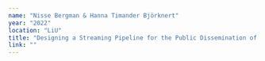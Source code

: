 ```yaml
---
name: "Nisse Bergman & Hanna Timander Björknert"
year: "2022"
location: "LiU"
title: "Designing a Streaming Pipeline for the Public Dissemination of Astronomy Data"
link: ""
---
```


